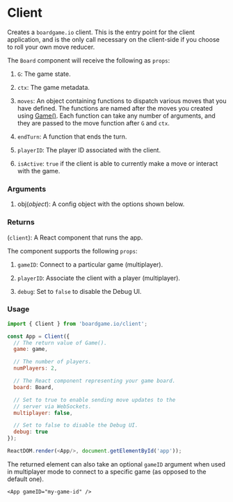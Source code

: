 # Client

Creates a `boardgame.io` client. This is the entry point for
the client application, and is the only call necessary on the
client-side if you choose to roll your own move reducer.

The `Board` component will receive the following as `props`:

1. `G`: The game state.

2. `ctx`: The game metadata.

3. `moves`: An object containing functions to dispatch various
moves that you have defined. The functions are named after the
moves you created using [Game()](/api/Game.md). Each function
can take any number of arguments, and they are passed to the
move function after `G` and `ctx`.

4. `endTurn`: A function that ends the turn.

5. `playerID`: The player ID associated with the client.

6. `isActive`: `true` if the client is able to currently make
a move or interact with the game.


### Arguments
1. obj(*object*): A config object with the options shown below.

### Returns
(`client`): A React component that runs the app.

The component supports the following `props`:

1. `gameID`: Connect to a particular game (multiplayer).

2. `playerID`: Associate the client with a player (multiplayer).

3. `debug`: Set to `false` to disable the Debug UI.

### Usage

```js
import { Client } from 'boardgame.io/client';

const App = Client({
  // The return value of Game().
  game: game,

  // The number of players.
  numPlayers: 2,

  // The React component representing your game board.
  board: Board,

  // Set to true to enable sending move updates to the
  // server via WebSockets.
  multiplayer: false,

  // Set to false to disable the Debug UI.
  debug: true
});

ReactDOM.render(<App/>, document.getElementById('app'));
```

The returned element can also take an optional `gameID`
argument when used in multiplayer mode to connect to a
specific game (as opposed to the default one).

```
<App gameID="my-game-id" />
```
